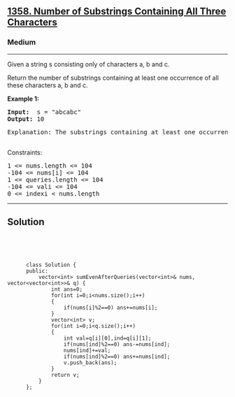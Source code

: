 
<h2><a href="https://leetcode.com/problems/number-of-substrings-containing-all-three-characters/description/">1358. Number of Substrings Containing All Three Characters</a></h2>
<h3>Medium</h3>
<hr>
<div><p>
 Given a string s consisting only of characters a, b and c.

Return the number of substrings containing at least one occurrence of all these characters a, b and c.
</p>


<p><strong>Example 1:</strong></p>
<pre><strong>Input:</strong>  s = "abcabc"
<strong>Output:</strong> 10
</pre>
<pre>
Explanation: The substrings containing at least one occurrence of the characters a, b and c are "abc", "abca", "abcab", "abcabc", "bca", "bcab", "bcabc", "cab", "cabc" and "abc" (again). 
  </pre>


Constraints:
<pre>
1 <= nums.length <= 104
-104 <= nums[i] <= 104
1 <= queries.length <= 104
-104 <= vali <= 104
0 <= indexi < nums.length
</pre>
<hr>
 <h2><strong><b>Solution</b></strong></h2>
 <br>
 <pre>
 
          class Solution {
          public:
              vector<int> sumEvenAfterQueries(vector<int>& nums, vector<vector<int>>& q) {
                  int ans=0;
                  for(int i=0;i<nums.size();i++)
                  {
                      if(nums[i]%2==0) ans+=nums[i];
                  }
                  vector<int> v;
                  for(int i=0;i<q.size();i++)
                  {
                      int val=q[i][0],ind=q[i][1];
                      if(nums[ind]%2==0) ans-=nums[ind];
                      nums[ind]+=val;
                      if(nums[ind]%2==0) ans+=nums[ind];
                      v.push_back(ans);
                  }
                  return v;
              }
          };
          
 </pre>

